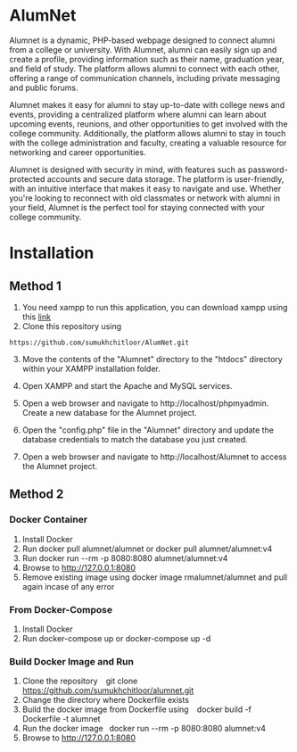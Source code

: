 # AlumNet
Alumnet is a dynamic, PHP-based webpage designed to connect alumni from a college or university. With Alumnet, alumni can easily sign up and create a profile, providing information such as their name, graduation year, and field of study. The platform allows alumni to connect with each other, offering a range of communication channels, including private messaging and public forums.

Alumnet makes it easy for alumni to stay up-to-date with college news and events, providing a centralized platform where alumni can learn about upcoming events, reunions, and other opportunities to get involved with the college community. Additionally, the platform allows alumni to stay in touch with the college administration and faculty, creating a valuable resource for networking and career opportunities.

Alumnet is designed with security in mind, with features such as password-protected accounts and secure data storage. The platform is user-friendly, with an intuitive interface that makes it easy to navigate and use. Whether you're looking to reconnect with old classmates or network with alumni in your field, Alumnet is the perfect tool for staying connected with your college community.

<h1>Installation</h1>

<h2>Method 1</h2>

1. You need xampp to run this application, you can download xampp using this [link](https://www.apachefriends.org/download.html)
2. Clone this repository using 

```
https://github.com/sumukhchitloor/AlumNet.git
```
3. Move the contents of the "Alumnet" directory to the "htdocs" directory within your XAMPP installation folder.

4. Open XAMPP and start the Apache and MySQL services.

5. Open a web browser and navigate to http://localhost/phpmyadmin. Create a new database for the Alumnet project.

6. Open the "config.php" file in the "Alumnet" directory and update the database credentials to match the database you just created.

7. Open a web browser and navigate to http://localhost/Alumnet to access the Alumnet project.


<h2>Method 2</h2>

<h3>Docker Container</h3>

1. Install Docker
2. Run docker pull alumnet/alumnet or docker pull alumnet/alumnet:v4
3. Run docker run --rm -p 8080:8080 alumnet/alumnet:v4
4. Browse to http://127.0.0.1:8080
5. Remove existing image using docker image rmalumnet/alumnet and pull again incase of any error

<h3>From Docker-Compose</h3>

1. Install Docker
2. Run docker-compose up or docker-compose up -d

<h3>Build Docker Image and Run</h3>

1. Clone the repository   git clone https://github.com/sumukhchitloor/alumnet.git
2. Change the directory where Dockerfile exists<br>
3. Build the docker image from Dockerfile using   docker build -f Dockerfile -t alumnet 
4. Run the docker image  docker run --rm -p 8080:8080 alumnet:v4
5. Browse to http://127.0.0.1:8080<br>  
